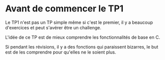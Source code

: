 # Avant de commencer le TP1

Le TP1 n'est pas un TP simple même si c'est le premier, il y a beaucoup d'exercices et peut s'avérer être un challenge.

L'idée de ce TP est de mieux comprendre les fonctionnalités de base en C.

Si pendant les révisions, il y a des fonctions qui paraissent bizarres, le but est de les comprendre pour qu'elles ne le soient plus. 
